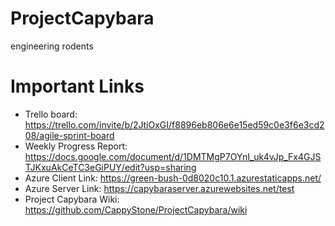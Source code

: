 # ProjectCapybara
engineering rodents


# Important Links

- Trello board: https://trello.com/invite/b/2JtiOxGI/f8896eb806e6e15ed59c0e3f6e3cd208/agile-sprint-board
- Weekly Progress Report: https://docs.google.com/document/d/1DMTMgP7OYnI_uk4vJp_Fx4GJSTJKxuAkCeTC3eGiPUY/edit?usp=sharing
- Azure Client Link: https://green-bush-0d8020c10.1.azurestaticapps.net/
- Azure Server Link: https://capybaraserver.azurewebsites.net/test
- Project Capybara Wiki: https://github.com/CappyStone/ProjectCapybara/wiki
